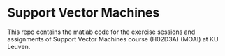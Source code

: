 # Support Vector Machines
This repo contains the matlab code for the exercise sessions and assignments of Support Vector Machines course (H02D3A) (MOAI) at KU Leuven.
